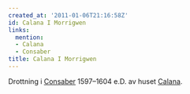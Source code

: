 ```yaml
---
created_at: '2011-01-06T21:16:58Z'
id: Calana I Morrigwen
links:
  mention:
  - Calana
  - Consaber
title: Calana I Morrigwen
---
```


Drottning i [Consaber] 1597–1604 e.D. av huset [Calana].

  [Consaber]: Consaber
  [Calana]: Calana
